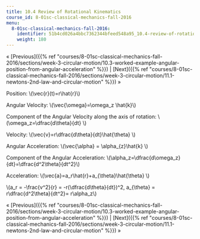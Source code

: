 ```yaml
---
title: 10.4 Review of Rotational Kinematics
course_id: 8-01sc-classical-mechanics-fall-2016
menu:
  8-01sc-classical-mechanics-fall-2016:
    identifier: 51b4cd026a4bbc7362344bfeed548a95_10.4-review-of-rotational-kinematics
    weight: 180
---
```

« [Previous]({{% ref "courses/8-01sc-classical-mechanics-fall-2016/sections/week-3-circular-motion/10.3-worked-example-angular-position-from-angular-acceleration" %}}) | [Next]({{% ref "courses/8-01sc-classical-mechanics-fall-2016/sections/week-3-circular-motion/11.1-newtons-2nd-law-and-circular-motion" %}}) »

Position: \\(\\vec{r}(t)=r\\hat{r}\\)

Angular Velocity: \\(\\vec{\\omega}=\\omega\_z \\hat{k}\\)

Component of the Angular Velocity along the axis of rotation: \\(\\omega\_z=\\dfrac{d\\theta}{dt} \\)

Velocity: \\(\\vec{v}=r\\dfrac{d\\theta}{dt}\\hat{\\theta} \\)

Angular Acceleration: \\(\\vec{\\alpha} = \\alpha\_{z}\\hat{k} \\)

Component of the Angular Acceleration: \\(\\alpha\_z=\\dfrac{d\\omega\_z}{dt}=\\dfrac{d^2\\theta}{dt^2}\\)

Acceleration: \\(\\vec{a}=a\_r\\hat{r}+a\_{\\theta}\\hat{\\theta} \\)

\\(a\_r = -\\frac{v^2}{r} = -r(\\dfrac{d\\theta}{dt})^2, a\_{\\theta} = r\\dfrac{d^2\\theta}{dt^2}= r\\alpha\_z\\)

« [Previous]({{% ref "courses/8-01sc-classical-mechanics-fall-2016/sections/week-3-circular-motion/10.3-worked-example-angular-position-from-angular-acceleration" %}}) | [Next]({{% ref "courses/8-01sc-classical-mechanics-fall-2016/sections/week-3-circular-motion/11.1-newtons-2nd-law-and-circular-motion" %}}) »